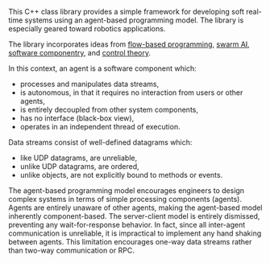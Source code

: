 This C++ class library provides a simple framework for developing soft real-time systems using an agent-based programming model.  The library is especially geared toward robotics applications.

The library incorporates ideas from [flow-based programming](http://en.wikipedia.org/wiki/Flow-based_programming), [swarm AI](http://en.wikipedia.org/wiki/Swarm_intelligence), [software componentry](http://en.wikipedia.org/wiki/Software_componentry), and [control theory](http://en.wikipedia.org/wiki/Control_theory).

In this context, an agent is a software component which:
  * processes and manipulates data streams,
  * is autonomous, in that it requires no interaction from users or other agents,
  * is entirely decoupled from other system components,
  * has no interface (black-box view),
  * operates in an independent thread of execution.

Data streams consist of well-defined datagrams which:
  * like UDP datagrams, are unreliable,
  * unlike UDP datagrams, are ordered,
  * unlike objects, are not explicitly bound to methods or events.

The agent-based programming model encourages engineers to design complex systems in terms of simple processing components (agents).  Agents are entirely unaware of other agents, making the agent-based model inherently component-based.  The server-client model is entirely dismissed, preventing any wait-for-response behavior.  In fact, since all inter-agent communication is unreliable, it is impractical to implement any hand shaking between agents.  This limitation encourages one-way data streams rather than two-way communication or RPC.